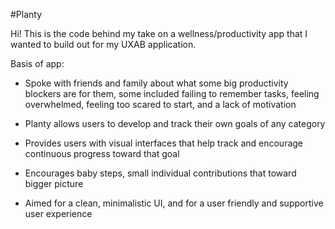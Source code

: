 #Planty 

Hi! This is the code behind my take on a wellness/productivity app that I wanted to build out for my UXAB application.

Basis of app:
- Spoke with friends and family about what some big productivity blockers are for them, some included failing to remember tasks, feeling overwhelmed, feeling too scared to start, and a lack of motivation

- Planty allows users to develop and track their own goals of any category

- Provides users with visual interfaces that help track and encourage continuous progress toward that goal

- Encourages baby steps, small individual contributions that toward bigger picture

- Aimed for a clean, minimalistic UI, and for a user friendly and supportive user experience
